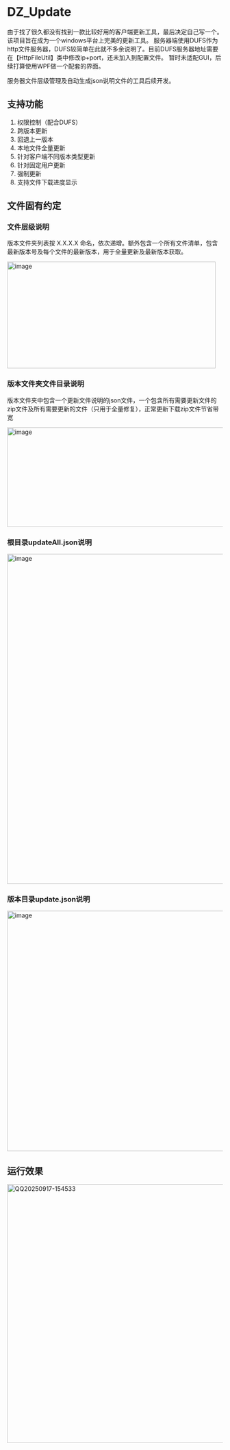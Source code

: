# DZ_Update
由于找了很久都没有找到一款比较好用的客户端更新工具，最后决定自己写一个。该项目旨在成为一个windows平台上完美的更新工具。
服务器端使用DUFS作为http文件服务器，DUFS较简单在此就不多余说明了。目前DUFS服务器地址需要在【HttpFileUtil】类中修改ip+port，还未加入到配置文件。
暂时未适配GUI，后续打算使用WPF做一个配套的界面。

服务器文件层级管理及自动生成json说明文件的工具后续开发。

## 支持功能
1. 权限控制（配合DUFS）
2. 跨版本更新
3. 回退上一版本
4. 本地文件全量更新
5. 针对客户端不同版本类型更新
6. 针对固定用户更新
7. 强制更新
8. 支持文件下载进度显示

## 文件固有约定
### 文件层级说明
版本文件夹列表按 X.X.X.X 命名，依次递增。额外包含一个所有文件清单，包含最新版本号及每个文件的最新版本，用于全量更新及最新版本获取。

<img width="487" height="249" alt="image" src="https://github.com/user-attachments/assets/f9543be7-a2b2-48ca-ad77-d1d1c461ae0f" />

### 版本文件夹文件目录说明
版本文件夹中包含一个更新文件说明的json文件，一个包含所有需要更新文件的zip文件及所有需要更新的文件（只用于全量修复），正常更新下载zip文件节省带宽

<img width="711" height="232" alt="image" src="https://github.com/user-attachments/assets/df223ac2-3b0c-4bb6-8769-889e4256cf4f" />

### 根目录updateAll.json说明

<img width="1052" height="770" alt="image" src="https://github.com/user-attachments/assets/a0a3c323-7fd7-4171-83e2-57086c2f834a" />

### 版本目录update.json说明

<img width="882" height="561" alt="image" src="https://github.com/user-attachments/assets/b7f5dee0-0c9d-4a03-be76-fe438fb56bf1" />


## 运行效果
<img width="1155" height="604" alt="QQ20250917-154533" src="https://github.com/user-attachments/assets/6f512881-0478-4ee7-af8a-7cbdfef72e4f" />
